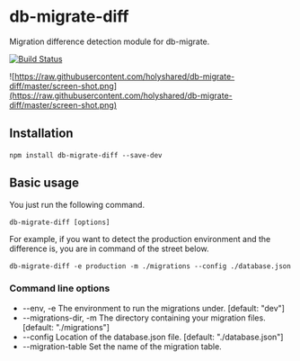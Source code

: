db-migrate-diff
======================================

Migration difference detection module for db-migrate.

[![Build Status](https://travis-ci.org/holyshared/db-migrate-diff.svg?branch=master)](https://travis-ci.org/holyshared/db-migrate-diff)

![https://raw.githubusercontent.com/holyshared/db-migrate-diff/master/screen-shot.png](https://raw.githubusercontent.com/holyshared/db-migrate-diff/master/screen-shot.png)


Installation
--------------------------------------

	npm install db-migrate-diff --save-dev

Basic usage
--------------------------------------

You just run the following command.

	db-migrate-diff [options]

For example, if you want to detect the production environment and the difference is, you are in command of the street below.

	db-migrate-diff -e production -m ./migrations --config ./database.json

### Command line options
* --env, -e  The environment to run the migrations under. [default: "dev"]
* --migrations-dir, -m        The directory containing your migration files.  [default: "./migrations"]
* --config                    Location of the database.json file.             [default: "./database.json"]
* --migration-table           Set the name of the migration table.
